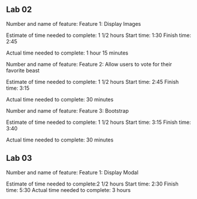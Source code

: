 ## Lab 02 ##

Number and name of feature:
Feature 1: Display Images

Estimate of time needed to complete:
1 1/2 hours
Start time: 1:30
Finish time: 2:45

Actual time needed to complete:
1 hour 15 minutes

Number and name of feature:
Feature 2: Allow users to vote for their favorite beast

Estimate of time needed to complete:
1 1/2 hours
Start time: 2:45
Finish time: 3:15

Actual time needed to complete:
30 minutes

Number and name of feature:
Feature 3: Bootstrap

Estimate of time needed to complete:
1 1/2 hours
Start time: 3:15
Finish time: 3:40

Actual time needed to complete:
30 minutes

## Lab 03 ##

Number and name of feature:
Feature 1: Display Modal

Estimate of time needed to complete:2 1/2 hours
Start time: 2:30
Finish time: 5:30
Actual time needed to complete: 3 hours
